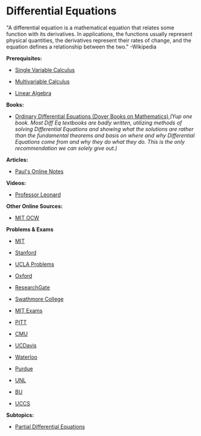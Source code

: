 # Differential Equations

"A differential equation is a mathematical equation that relates some function with its derivatives. In applications, the functions usually represent physical quantities, the derivatives represent their rates of change, and the equation defines a relationship between the two." -Wikipedia

**Prerequisites:**

* [Single Variable Calculus](https://old.reddit.com/r/bibliographies/comments/ajm86t/singlevariable_calculus/)

* [Multivariable Calculus](https://old.reddit.com/r/bibliographies/comments/ak9let/multivariable_calculus/)

* [Linear Algebra](https://old.reddit.com/r/bibliographies/comments/akgoky/linear_algebra/)

**Books:**

* [Ordinary Differential Equations (Dover Books on Mathematics) ](https://www.amazon.com/Ordinary-Differential-Equations-Dover-Mathematics/dp/0486649407) *(Yup one book. Most Diff Eq textbooks are badly written, utilizing methods of solving Differential Equations and showing what the solutions are rather than the fundamental theorems and basis on where and why Differential Equations come from and why they do what they do. This is the only recommendation we can solely give out.)*

**Articles:**

* [Paul's Online Notes](http://tutorial.math.lamar.edu/Classes/DE/DE.aspx)

**Videos:**

* [Professor Leonard](https://www.youtube.com/watch?v=xf-3ATzFyKA&list=PLDesaqWTN6ESPaHy2QUKVaXNZuQNxkYQ_)

**Other Online Sources:**

* [MIT OCW](https://ocw.mit.edu/courses/mathematics/18-03-differential-equations-spring-2010/)

**Problems & Exams**

* [MIT](https://ocw.mit.edu/courses/mathematics/18-03-differential-equations-spring-2010/assignments/)

* [Stanford](https://math.stanford.edu/~vakil/034/index.html)

* [UCLA Problems](https://www.math.ucla.edu/~yanovsky/handbooks/PDEs.pdf)

* [Oxford](https://users.physics.ox.ac.uk/~lvovsky/yr1maths/MT/MT%207-vac%20ODE%20PS1-3%20new.pdf)

* [ResearchGate](https://www.researchgate.net/publication/332863667_PROBLEM_SET_SOLUTIONS_DIFFERENTIAL_EQUATION)

* [Swathmore College](http://www.swarthmore.edu/NatSci/wstromq1/diffeq/index.html)

* [MIT Exams](https://ocw.mit.edu/courses/mathematics/18-03-differential-equations-spring-2010/exams/)

* [PITT](http://www.math.pitt.edu/~evt3/0290/)

* [CMU](http://www.math.cmu.edu/~gheorghi/prac_sol.pdf)

* [UCDavis](https://www.math.ucdavis.edu/files/4713/7529/4837/22B-SQ08.pdf)

* [Waterloo](http://www.mhtl.uwaterloo.ca/courses/me203/exams/exam.html)

* [Purdue](https://www.math.purdue.edu/~stindel/teaching/ma266/ma266.html)

* [UNL](https://www.math.unl.edu/~mbrittenham2/classwk/221f09/exam.html)

* [BU](http://math.bu.edu/people/bob/MA226/sample-exams.html)

* [UCCS](https://www.uccs.edu/Documents/rcascava/Math3400SampleFinalExamSol.pdf)

**Subtopics:**

* [Partial Differential Equations](https://old.reddit.com/r/bibliographies/comments/akgtbv/partial_differential_equations/)
